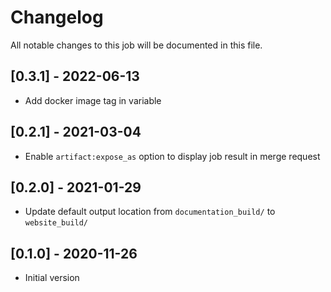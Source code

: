 # Changelog
All notable changes to this job will be documented in this file.

## [0.3.1] - 2022-06-13
* Add docker image tag in variable 

## [0.2.1] - 2021-03-04
* Enable `artifact:expose_as` option to display job result in merge request

## [0.2.0] - 2021-01-29
* Update default output location from `documentation_build/` to `website_build/`

## [0.1.0] - 2020-11-26
* Initial version
